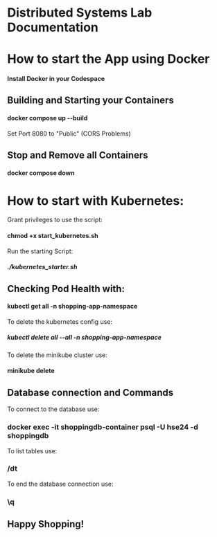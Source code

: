 # Distributed Systems Lab Documentation

# How to start the App using Docker

#### Install Docker in your Codespace

## Building and Starting your Containers

#### docker compose up --build

Set Port 8080 to "Public" (CORS Problems)

## Stop and Remove all Containers

#### docker compose down

# How to start with Kubernetes:

Grant privileges to use the script:

#### chmod +x start_kubernetes.sh

Run the starting Script:

##### ./kubernetes_starter.sh

## Checking Pod Health with:

#### kubectl get all -n shopping-app-namespace

To delete the kubernetes config use:

##### kubectl delete all --all -n shopping-app-namespace

To delete the minikube cluster use:

#### minikube delete

## Database connection and Commands

To connect to the database use:
### docker exec -it shoppingdb-container psql -U hse24 -d shoppingdb

To list tables use:
### /dt

To end the database connection use:
### \q

## Happy Shopping!